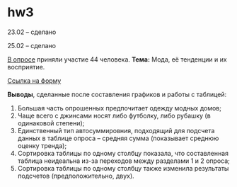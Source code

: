 # hw3
23.02 – сделано

25.02 – сделано

[В опросе](https://docs.google.com/spreadsheets/d/1f1NUcUSakhIg3jh3SDMikl-Z1X9UbLUmrZMCbt7PYzg/edit?usp=sharing) приняли участие 44 человека. **Тема:** Мода, её тенденции и их восприятие. 

[Ссылка на форму](https://docs.google.com/forms/d/1mSDkzAkb6dMW89fdJ-5AMbZ-E4iMAMIs5OxbuzSVxEo/)

**Выводы**, сделанные после составления графиков и работы с таблицей:
1. Большая часть опрошенных предпочитает одежду модных домов; 
2. Чаще всего с джинсами носят либо футболку, либо рубашку (в одинаковой степени);
3. Единственный тип автосуммировния, подходящий для подсчета данных в таблице опроса – средняя сумма (показывает среднюю оценку тренда);
4. Сортировка таблицы по одному столбцу показала, что составленная таблица неидеальна из-за переходов между разделами 1 и 2 опроса;
5. Сортировка таблицы по одному столбцу также изменила результаты подсчетов (предположительно, двух).
